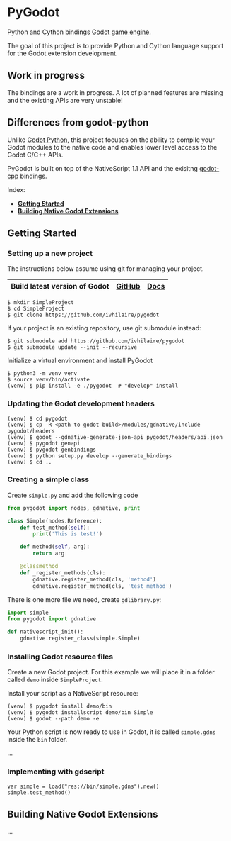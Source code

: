 # PyGodot

Python and Cython bindings [Godot game engine](http://godotengine.org/).

The goal of this project is to provide Python and Cython language support for the Godot extension development.

## Work in progress

The bindings are a work in progress. A lot of planned features are missing and the existing APIs are very unstable!

## Differences from godot-python

Unlike [Godot Python](https://github.com/touilleMan/godot-python), this project focuses on the ability to compile
your Godot modules to the native code and enables lower level access to the Godot C/C++ APIs.

PyGodot is built on top of the NativeScript 1.1 API and
the exisitng [godot-cpp](https://github.com/GodotNativeTools/godot-cpp) bindings.

Index:
-   [**Getting Started**](#getting-started)
-   [**Building Native Godot Extensions**](#building-native-godot-extensions)

## Getting Started

### Setting up a new project

The instructions below assume using git for managing your project.

| **Build latest version of Godot** | [**GitHub**](https://github.com/godotengine/godot) | [**Docs**](https://godot.readthedocs.io/en/latest/development/compiling/index.html) |
| --- | --- | --- |

```
$ mkdir SimpleProject
$ cd SimpleProject
$ git clone https://github.com/ivhilaire/pygodot
```

If your project is an existing repository, use git submodule instead:
```
$ git submodule add https://github.com/ivhilaire/pygodot
$ git submodule update --init --recursive
```

Initialize a virtual environment and install PyGodot
```
$ python3 -m venv venv
$ source venv/bin/activate
(venv) $ pip install -e ./pygodot  # "develop" install
```

### Updating the Godot development headers

```
(venv) $ cd pygodot
(venv) $ cp -R <path to godot build>/modules/gdnative/include pygodot/headers
(venv) $ godot --gdnative-generate-json-api pygodot/headers/api.json
(venv) $ pygodot genapi
(venv) $ pygodot genbindings
(venv) $ python setup.py develop --generate_bindings
(venv) $ cd ..
```

### Creating a simple class

Create `simple.py` and add the following code
```py
from pygodot import nodes, gdnative, print

class Simple(nodes.Reference):
    def test_method(self):
        print('This is test!')

    def method(self, arg):
        return arg

    @classmethod
    def _register_methods(cls):
        gdnative.register_method(cls, 'method')
        gdnative.register_method(cls, 'test_method')
```

There is one more file we need, create `gdlibrary.py`:
```py
import simple
from pygodot import gdnative

def nativescript_init():
    gdnative.register_class(simple.Simple)
```

### Installing Godot resource files

Create a new Godot project. For this example we will place it in a folder called `demo` inside `SimpleProject`.

Install your script as a NativeScript resource:

```
(venv) $ pygodot install demo/bin
(venv) $ pygodot installscript demo/bin Simple
(venv) $ godot --path demo -e
```

Your Python script is now ready to use in Godot, it is called `simple.gdns` inside the `bin` folder.

...

### Implementing with gdscript
```gdscript
var simple = load("res://bin/simple.gdns").new()
simple.test_method()
```

## Building Native Godot Extensions

...
